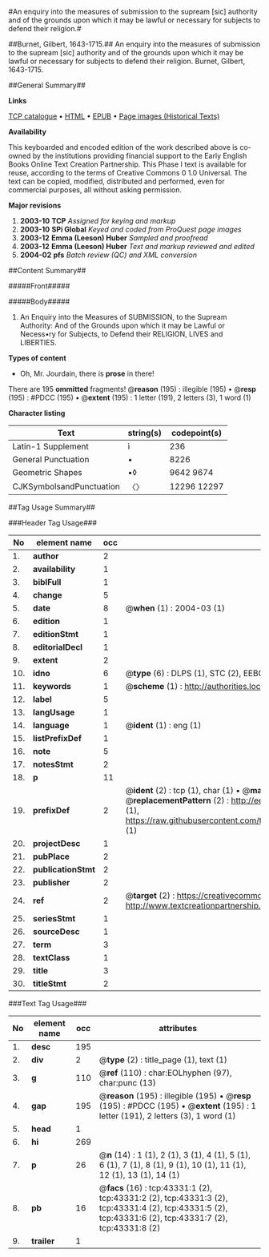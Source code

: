 #An enquiry into the measures of submission to the supream [sic] authority and of the grounds upon which it may be lawful or necessary for subjects to defend their religion.#

##Burnet, Gilbert, 1643-1715.##
An enquiry into the measures of submission to the supream [sic] authority and of the grounds upon which it may be lawful or necessary for subjects to defend their religion.
Burnet, Gilbert, 1643-1715.

##General Summary##

**Links**

[TCP catalogue](http://www.ota.ox.ac.uk/tcp/)  • 
[HTML](http://tei.it.ox.ac.uk/tcp/Texts-HTML/free/A30/A30362.html)  • 
[EPUB](http://tei.it.ox.ac.uk/tcp/Texts-EPUB/free/A30/A30362.epub) • 
[Page images (Historical Texts)](https://data.historicaltexts.jisc.ac.uk/view?pubId=eebo-09501926e&pageId=eebo-09501926e-43331-1)

**Availability**

This keyboarded and encoded edition of the
	       work described above is co-owned by the institutions
	       providing financial support to the Early English Books
	       Online Text Creation Partnership. This Phase I text is
	       available for reuse, according to the terms of Creative
	       Commons 0 1.0 Universal. The text can be copied,
	       modified, distributed and performed, even for
	       commercial purposes, all without asking permission.

**Major revisions**

1. __2003-10__ __TCP__ *Assigned for keying and markup*
1. __2003-10__ __SPi Global__ *Keyed and coded from ProQuest page images*
1. __2003-12__ __Emma (Leeson) Huber__ *Sampled and proofread*
1. __2003-12__ __Emma (Leeson) Huber__ *Text and markup reviewed and edited*
1. __2004-02__ __pfs__ *Batch review (QC) and XML conversion*

##Content Summary##

#####Front#####

#####Body#####

1. An Enquiry into the Measures of SUBMISSION, to the Supream Authority: And of the Grounds upon which it may be Lawful or Necess•ry for Subjects, to Defend their RELIGION, LIVES and LIBERTIES.

**Types of content**

  * Oh, Mr. Jourdain, there is **prose** in there!

There are 195 **ommitted** fragments! 
 @__reason__ (195) : illegible (195)  •  @__resp__ (195) : #PDCC (195)  •  @__extent__ (195) : 1 letter (191), 2 letters (3), 1 word (1)

**Character listing**


|Text|string(s)|codepoint(s)|
|---|---|---|
|Latin-1 Supplement|ì|236|
|General Punctuation|•|8226|
|Geometric Shapes|▪◊|9642 9674|
|CJKSymbolsandPunctuation|〈〉|12296 12297|

##Tag Usage Summary##

###Header Tag Usage###

|No|element name|occ|attributes|
|---|---|---|---|
|1.|__author__|2||
|2.|__availability__|1||
|3.|__biblFull__|1||
|4.|__change__|5||
|5.|__date__|8| @__when__ (1) : 2004-03 (1)|
|6.|__edition__|1||
|7.|__editionStmt__|1||
|8.|__editorialDecl__|1||
|9.|__extent__|2||
|10.|__idno__|6| @__type__ (6) : DLPS (1), STC (2), EEBO-CITATION (1), OCLC (1), VID (1)|
|11.|__keywords__|1| @__scheme__ (1) : http://authorities.loc.gov/ (1)|
|12.|__label__|5||
|13.|__langUsage__|1||
|14.|__language__|1| @__ident__ (1) : eng (1)|
|15.|__listPrefixDef__|1||
|16.|__note__|5||
|17.|__notesStmt__|2||
|18.|__p__|11||
|19.|__prefixDef__|2| @__ident__ (2) : tcp (1), char (1)  •  @__matchPattern__ (2) : ([0-9\-]+):([0-9IVX]+) (1), (.+) (1)  •  @__replacementPattern__ (2) : http://eebo.chadwyck.com/downloadtiff?vid=$1&page=$2 (1), https://raw.githubusercontent.com/textcreationpartnership/Texts/master/tcpchars.xml#$1 (1)|
|20.|__projectDesc__|1||
|21.|__pubPlace__|2||
|22.|__publicationStmt__|2||
|23.|__publisher__|2||
|24.|__ref__|2| @__target__ (2) : https://creativecommons.org/publicdomain/zero/1.0/ (1), http://www.textcreationpartnership.org/docs/. (1)|
|25.|__seriesStmt__|1||
|26.|__sourceDesc__|1||
|27.|__term__|3||
|28.|__textClass__|1||
|29.|__title__|3||
|30.|__titleStmt__|2||


###Text Tag Usage###

|No|element name|occ|attributes|
|---|---|---|---|
|1.|__desc__|195||
|2.|__div__|2| @__type__ (2) : title_page (1), text (1)|
|3.|__g__|110| @__ref__ (110) : char:EOLhyphen (97), char:punc (13)|
|4.|__gap__|195| @__reason__ (195) : illegible (195)  •  @__resp__ (195) : #PDCC (195)  •  @__extent__ (195) : 1 letter (191), 2 letters (3), 1 word (1)|
|5.|__head__|1||
|6.|__hi__|269||
|7.|__p__|26| @__n__ (14) : 1 (1), 2 (1), 3 (1), 4 (1), 5 (1), 6 (1), 7 (1), 8 (1), 9 (1), 10 (1), 11 (1), 12 (1), 13 (1), 14 (1)|
|8.|__pb__|16| @__facs__ (16) : tcp:43331:1 (2), tcp:43331:2 (2), tcp:43331:3 (2), tcp:43331:4 (2), tcp:43331:5 (2), tcp:43331:6 (2), tcp:43331:7 (2), tcp:43331:8 (2)|
|9.|__trailer__|1||
